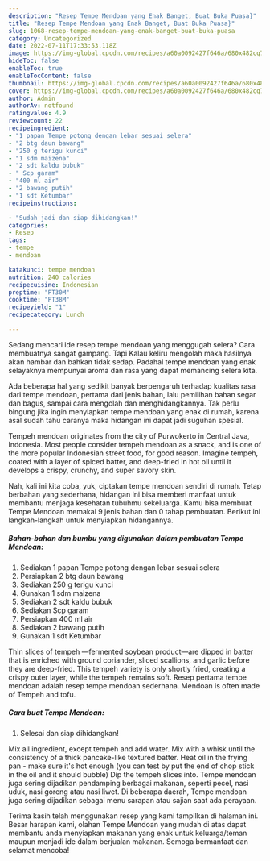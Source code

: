 ```yaml
---
description: "Resep Tempe Mendoan yang Enak Banget, Buat Buka Puasa}"
title: "Resep Tempe Mendoan yang Enak Banget, Buat Buka Puasa}"
slug: 1068-resep-tempe-mendoan-yang-enak-banget-buat-buka-puasa
category: Uncategorized
date: 2022-07-11T17:33:53.118Z
image: https://img-global.cpcdn.com/recipes/a60a0092427f646a/680x482cq70/tempe-mendoan-foto-resep-utama.jpg
hideToc: false
enableToc: true
enableTocContent: false
thumbnail: https://img-global.cpcdn.com/recipes/a60a0092427f646a/680x482cq70/tempe-mendoan-foto-resep-utama.jpg
cover: https://img-global.cpcdn.com/recipes/a60a0092427f646a/680x482cq70/tempe-mendoan-foto-resep-utama.jpg
author: Admin
authorAv: notfound
ratingvalue: 4.9
reviewcount: 22
recipeingredient:
- "1 papan Tempe potong dengan lebar sesuai selera"
- "2 btg daun bawang"
- "250 g terigu kunci"
- "1 sdm maizena"
- "2 sdt kaldu bubuk"
- " Scp garam"
- "400 ml air"
- "2 bawang putih"
- "1 sdt Ketumbar"
recipeinstructions:

- "Sudah jadi dan siap dihidangkan!"
categories:
- Resep
tags:
- tempe
- mendoan

katakunci: tempe mendoan 
nutrition: 240 calories
recipecuisine: Indonesian
preptime: "PT30M"
cooktime: "PT38M"
recipeyield: "1"
recipecategory: Lunch

---
```



Sedang mencari ide resep tempe mendoan yang menggugah selera? Cara membuatnya sangat gampang. Tapi Kalau keliru mengolah maka hasilnya akan hambar dan bahkan tidak sedap. Padahal tempe mendoan yang enak selayaknya mempunyai aroma dan rasa yang dapat memancing selera kita.


Ada beberapa hal yang sedikit banyak berpengaruh terhadap kualitas rasa dari tempe mendoan, pertama dari jenis bahan, lalu pemilihan bahan segar dan bagus, sampai cara mengolah dan menghidangkannya. Tak perlu bingung jika ingin menyiapkan tempe mendoan yang enak di rumah, karena asal sudah tahu caranya maka hidangan ini dapat jadi suguhan spesial.

Tempeh mendoan originates from the city of Purwokerto in Central Java, Indonesia. Most people consider tempeh mendoan as a snack, and is one of the more popular Indonesian street food, for good reason. Imagine tempeh, coated with a layer of spiced batter, and deep-fried in hot oil until it develops a crispy, crunchy, and super savory skin.


Nah, kali ini kita coba, yuk, ciptakan tempe mendoan sendiri di rumah. Tetap berbahan yang sederhana, hidangan ini bisa memberi manfaat untuk membantu menjaga kesehatan tubuhmu sekeluarga. Kamu bisa membuat Tempe Mendoan memakai 9 jenis bahan dan 0 tahap pembuatan. Berikut ini langkah-langkah untuk menyiapkan hidangannya.

<!--inarticleads1-->

##### Bahan-bahan dan bumbu yang digunakan dalam pembuatan Tempe Mendoan:

1. Sediakan 1 papan Tempe potong dengan lebar sesuai selera
1. Persiapkan 2 btg daun bawang
1. Sediakan 250 g terigu kunci
1. Gunakan 1 sdm maizena
1. Sediakan 2 sdt kaldu bubuk
1. Sediakan  Scp garam
1. Persiapkan 400 ml air
1. Sediakan 2 bawang putih
1. Gunakan 1 sdt Ketumbar


Thin slices of tempeh —fermented soybean product—are dipped in batter that is enriched with ground coriander, sliced scallions, and garlic before they are deep-fried. This tempeh variety is only shortly fried, creating a crispy outer layer, while the tempeh remains soft. Resep pertama tempe mendoan adalah resep tempe mendoan sederhana. Mendoan is often made of Tempeh and tofu. 

<!--inarticleads2-->

##### Cara buat Tempe Mendoan:


1. Selesai dan siap dihidangkan!

Mix all ingredient, except tempeh and add water. Mix with a whisk until the consistency of a thick pancake-like textured batter. Heat oil in the frying pan - make sure it&#39;s hot enough (you can test by put the end of chop stick in the oil and it should bubble) Dip the tempeh slices into. Tempe mendoan juga sering dijadikan pendamping berbagai makanan, seperti pecel, nasi uduk, nasi goreng atau nasi liwet. Di beberapa daerah, Tempe mendoan juga sering dijadikan sebagai menu sarapan atau sajian saat ada perayaan. 

Terima kasih telah menggunakan resep yang kami tampilkan di halaman ini. Besar harapan kami, olahan Tempe Mendoan yang mudah di atas dapat membantu anda menyiapkan makanan yang enak untuk keluarga/teman maupun menjadi ide dalam berjualan makanan. Semoga bermanfaat dan selamat mencoba!
